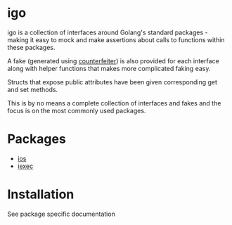 igo
===

igo is a collection of interfaces around Golang's standard packages - making it easy to mock and make assertions about calls to functions within these packages.

A fake (generated using [counterfeiter](https://github.com/maxbrunsfeld/counterfeiter)) is also provided for each interface along with helper functions that makes more complicated faking easy.

Structs that expose public attributes have been given corresponding get and set methods.

This is by no means a complete collection of interfaces and fakes and the focus is on the most commonly used packages.

Packages
========
- [ios](os/os.md)
- [iexec](os/exec/)

Installation
============

See package specific documentation
